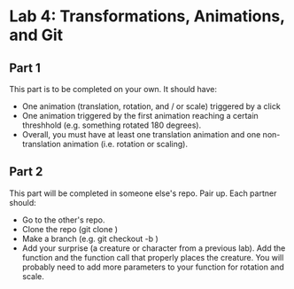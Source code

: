 # Lab 4: Transformations, Animations, and Git

## Part 1

This part is to be completed on your own. It should have:

- One animation (translation, rotation, and / or scale) triggered by a click
- One animation triggered by the first animation reaching a certain threshhold (e.g. something rotated 180 degrees).
- Overall, you must have at least one translation animation and one non-translation animation (i.e. rotation or scaling).

## Part 2

This part will be completed in someone else's repo. Pair up. Each partner should:

- Go to the other's repo.
- Clone the repo (git clone <repo-url>)
- Make a branch (e.g. git checkout -b <branch-name>)
- Add your surprise (a creature or character from a previous lab). Add the function and the function call that properly places the creature. You will probably need to add more parameters to your function for rotation and scale.
